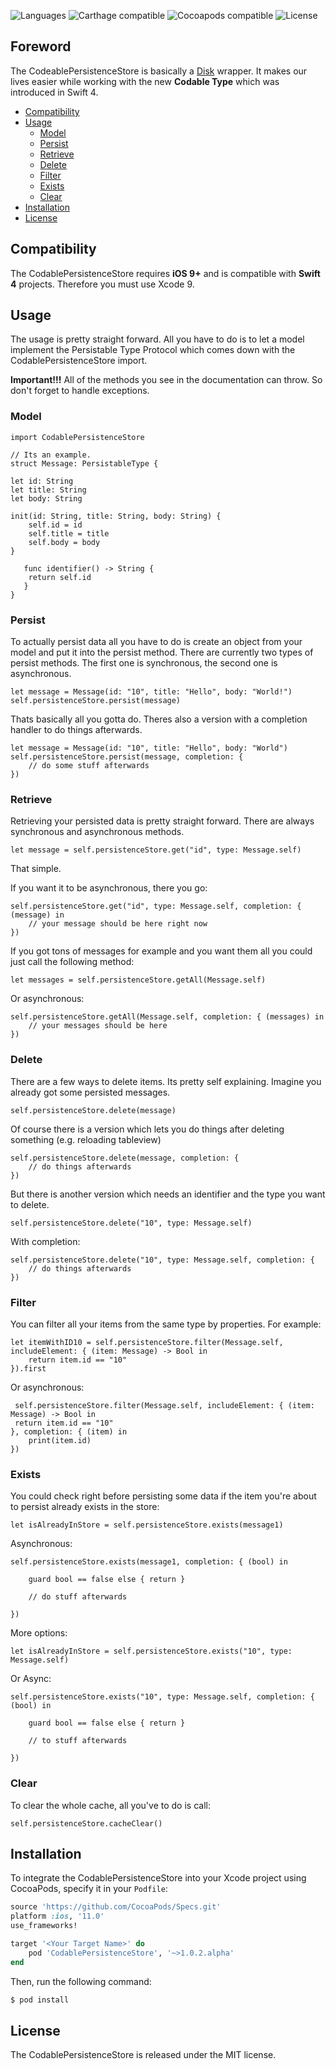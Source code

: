 
![Languages](https://img.shields.io/badge/languages-Swift%203.2-orange.svg)
![Carthage compatible](https://img.shields.io/badge/Carthage-compatible-red.svg?style=flat)
![Cocoapods compatible](https://img.shields.io/badge/Cocoapods-compatible-green.svg)
![License](https://img.shields.io/badge/license-MIT-blue.svg)

## Foreword 
The CodeablePersistenceStore is basically a [Disk](https://github.com/saoudrizwan/Disk) wrapper. It makes our lives easier while working with the new **Codable Type**  which was introduced in Swift 4.

- [Compatibility](##compatibility)
- [Usage](##usage)
	- [Model](#model)
	- [Persist](#persist)
	- [Retrieve](#retrieve)
	- [Delete](#delete)
	- [Filter](#filter)
	- [Exists](#exists)
	- [Clear](#clear)
- [Installation](#installation)
- [License](#license)

## Compatibility

The CodablePersistenceStore requires **iOS 9+** and is compatible with **Swift 4** projects. Therefore you must use Xcode 9.

## Usage

The usage is pretty straight forward. All you have to do is to let a model implement the Persistable Type Protocol which comes down with the CodablePersistenceStore import.

**Important!!!**
All of the methods you see in the documentation can throw. So don't forget to handle exceptions.

### Model

    import CodablePersistenceStore
    
	// Its an example.
	struct Message: PersistableType {
    
    let id: String
    let title: String
    let body: String
	
	init(id: String, title: String, body: String) {
		self.id = id
		self.title = title
		self.body = body
	}
    
	   func identifier() -> String {
        return self.id
	   }
	}

### Persist

To actually persist data all you have to do is create an object from your model and put it into the persist method. There are currently two types of persist methods. The first one is synchronous, the second one is asynchronous.
	
	let message = Message(id: "10", title: "Hello", body: "World!")
    self.persistenceStore.persist(message)
 
 Thats basically all you gotta do. Theres also a version with a completion handler to do things afterwards.

    let message = Message(id: "10", title: "Hello", body: "World")
    self.persistenceStore.persist(message, completion: { 
		// do some stuff afterwards
	})

### Retrieve
Retrieving your persisted data is pretty straight forward. There are always synchronous and asynchronous methods.

    let message = self.persistenceStore.get("id", type: Message.self)

That simple.

If you want it to be asynchronous, there you go:

    self.persistenceStore.get("id", type: Message.self, completion: { (message) in 
		// your message should be here right now
	})


If you got tons of messages for example and you want them all you could just call the following method:

    let messages = self.persistenceStore.getAll(Message.self)
	
Or asynchronous:

    self.persistenceStore.getAll(Message.self, completion: { (messages) in 
		// your messages should be here
	})
	
### Delete
 There are a few ways to delete items. Its pretty self explaining.
 Imagine you already got some persisted messages.

    self.persistenceStore.delete(message)
   
   Of course there is a version which lets you do things after deleting something (e.g. reloading tableview)

    self.persistenceStore.delete(message, completion: { 
		// do things afterwards
	})

But there is another version which needs an identifier and the type you want to delete.

    self.persistenceStore.delete("10", type: Message.self)
 
 With completion:

    self.persistenceStore.delete("10", type: Message.self, completion: {
		// do things afterwards
	})

### Filter
You can filter all your items from the same type by properties. For example:

    let itemWithID10 = self.persistenceStore.filter(Message.self, includeElement: { (item: Message) -> Bool in
    	return item.id == "10"
    }).first

Or asynchronous:

	 self.persistenceStore.filter(Message.self, includeElement: { (item: Message) -> Bool in
	 return item.id == "10"
	}, completion: { (item) in
		print(item.id)
	})

### Exists
You could check right before persisting some data if the item you're about to persist already exists in the store:

    let isAlreadyInStore = self.persistenceStore.exists(message1)

Asynchronous:

    self.persistenceStore.exists(message1, completion: { (bool) in 
		
		guard bool == false else { return }
		
		// do stuff afterwards
	
	})

More options:

    let isAlreadyInStore = self.persistenceStore.exists("10", type: Message.self)
   
   Or Async: 

    self.persistenceStore.exists("10", type: Message.self, completion: { (bool) in 
		
		guard bool == false else { return }
		
		// to stuff afterwards
		
	})

### Clear

To clear the whole cache, all you've to do is call:

    self.persistenceStore.cacheClear()

## Installation

To integrate the CodablePersistenceStore into your Xcode project using CocoaPods, specify it in your `Podfile`:

```ruby
source 'https://github.com/CocoaPods/Specs.git'
platform :ios, '11.0'
use_frameworks!

target '<Your Target Name>' do
    pod 'CodablePersistenceStore', '~>1.0.2.alpha'
end
```

Then, run the following command:

```bash
$ pod install
```


## License

The CodablePersistenceStore is released under the MIT license.
